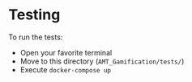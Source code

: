 # Testing 

To run the tests:
- Open your favorite terminal
- Move to this directory (`AMT_Gamification/tests/`)
- Execute `docker-compose up`